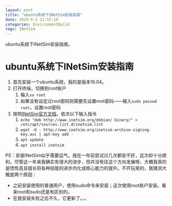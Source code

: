 ```yaml
---
layout: post
title: "ubuntu系统下INetSim安装指南"
date: 2019-5-1 21:55:19
categories: EnvironmentBuild
tags: INetSim
---
```


ubuntu系统下INetSim安装指南。

# ubuntu系统下INetSim安装指南

1. 首先安装一个ubuntu系统，我的是版本16.04。
2. 打开终端，切换到root账户
   1. 输入```su root```
   2. 如果没有设定过root密码则需要先设置root密码——输入```sudo passwd root```，设置root密码
3. 按照[INetSim官方文档](https://www.inetsim.org/packages.html)，依次以下输入指令
   1. ```echo "deb http://www.inetsim.org/debian/ binary/" > /etc/apt/sources.list.d/inetsim.list```
   2. ```wget -O - http://www.inetsim.org/inetsim-archive-signing-key.asc | apt-key add -```
   3. ```apt update```
   4. ```apt install inetsim```

PS：安装INetSim似乎需要运气，我在一年前尝试过几次都安不好，这次却十分顺利。尽管这一年来我确实有很大的进步，但并没有往这个方向发展呀，大概我真的是悟性高且擅长将各种技能的进步内化成核心能力的提升。不开玩笑的，我猜测大概是两个原因：

* 之前安装使用的普通用户，使用sudo命令来安装；这次使用root账户安装。看来root和sudo还是有区别的。
* 在我安装失败之后不久，它更新了。。。